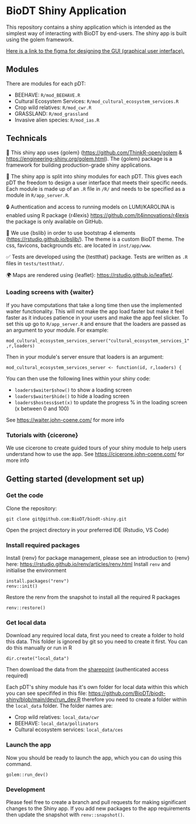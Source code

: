 # BioDT Shiny Application

This repository contains a shiny application which is intended as the simplest way of interacting with BioDT by end-users. The shiny app is built using the golem framework.

[Here is a link to the figma for designing the GUI (graphical user interface).](https://www.figma.com/file/92WkNhlVG1nWI2bxBgoXzE/GUI?type=design&mode=design)

## Modules

There are modules for each pDT:

 * BEEHAVE: `R/mod_BEEHAVE.R`
 * Cultural Ecosystem Services: `R/mod_cultural_ecosystem_services.R`
 * Crop wild relatives: `R/mod_cwr.R`
 * GRASSLAND: `R/mod_grassland`
 * Invasive alien species: `R/mod_ias.R`

## Technicals

🤖 This shiny app uses {golem} (https://github.com/ThinkR-open/golem & https://engineering-shiny.org/golem.html). The {golem} package is a framework for building production-grade shiny applications.

🚀 The shiny app is split into shiny modules for each pDT. This gives each pDT the freedom to design a user interface that meets their specific needs. Each module is made up of an `.R` file in `/R/` and needs to be specified as a module in `R/app_server.R`.

🔒 Authentication and access to running models on LUMI/KAROLINA is enabled using R package {r4lexis} https://github.com/It4innovations/r4lexis the package is only available on GitHub.

🎨 We use {bslib} in order to use bootstrap 4 elements (https://rstudio.github.io/bslib/). The theme is a custom BioDT theme. The css, favicons, backgrounds etc. are located in `inst/app/www`.

✅ Tests are developed using the {testthat} package. Tests are written as `.R` files in `tests/testthat/`.

🌍 Maps are rendered using {leaflet}: https://rstudio.github.io/leaflet/.

### Loading screens with {waiter}

If you have computations that take a long time then use the implemented waiter functionality. This will not make the app load faster but make it feel faster as it induces patience in your users and make the app feel slicker. To set this up go to `R/app_server.R` and ensure that the loaders are passed as an argument to your module. For example:

```mod_cultural_ecosystem_services_server("cultural_ecosystem_services_1",r,loaders)```

Then in your module's server ensure that loaders is an argument: 

```mod_cultural_ecosystem_services_server <- function(id, r,loaders) {``` 

You can then use the following lines within your shiny code:

 * `loaders$waiter$show()` to show a loading screen
 * `loaders$waiter$hide()` to hide a loading screen
 * `loaders$hostess$set(x)` to update the progress % in the loading screen (x between 0 and 100)

See https://waiter.john-coene.com/ for more info

### Tutorials with {cicerone}

We use cicerone to create guided tours of your shiny module to help users understand how to use the app. See https://cicerone.john-coene.com/ for more info

## Getting started (development set up)

### Get the code

Clone the repository:

```
git clone git@github.com:BioDT/biodt-shiny.git
```

Open the project directory in your preferred IDE (Rstudio, VS Code)

### Install required packages

Install {renv} for package management, please see an introduction to {renv} here: https://rstudio.github.io/renv/articles/renv.html Install `renv` and initialise the environment

```
install.packages("renv")
renv::init()
```

Restore the renv from the snapshot to install all the required R packages

```
renv::restore()
```

### Get local data

Download any required local data, first you need to create a folder to hold this data. This folder is ignored by git so you need to create it first. You can do this manually or run in R

```
dir.create("local_data")
```

Then download the data from the
[sharepoint](https://tt.eduuni.fi/sites/csc-rdi-fileshare/BioDT/Forms/AllItems.aspx?RootFolder=%2Fsites%2Fcsc%2Drdi%2Dfileshare%2FBioDT%2FWP7%20%2D%20Integration%20%26%20Service%20Uptake%20with%20Research%20Infrastructure%20Environments%2FShinyAppData) (authenticated access required)

Each pDT's shiny module has it's own folder for local data within this which you can see specififed in this file: https://github.com/BioDT/biodt-shiny/blob/main/dev/run_dev.R therefore you need to create a folder within the `local_data` folder. The folder names are:

 - Crop wild relatives: `local_data/cwr`
 - BEEHAVE: `local_data/pollinators`
 - Cultural ecosystem services: `local_data/ces` 

### Launch the app

Now you should be ready to launch the app, which you can do using this command.

```
golem::run_dev()
```

### Development

Please feel free to create a branch and pull requests for making significant changes to the Shiny app. If you add new packages to the app requirements then update the snapshot with `renv::snapshot()`.
